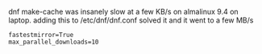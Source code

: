 dnf make-cache was insanely slow at a few KB/s on almalinux 9.4 on laptop.
adding this to /etc/dnf/dnf.conf solved it and it went to a few MB/s

```
fastestmirror=True
max_parallel_downloads=10
```
